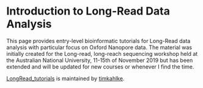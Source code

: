 # Introduction to Long-Read Data Analysis

This page provides entry-level bioinformatic tutorials for Long-Read data
analysis with particular focus on Oxford Nanopore data. The material was
initially created for the Long-read, long-reach sequencing workshop held at
the Australian National University, 11-15th of November 2019 but has been
extended and will be updated for new courses or whenever I find the time.

[LongRead_tutorials](https://timkahlke.github.io/LongRead_tutorials/)
is maintained by [timkahlke](https://github.com/timkahlke).
